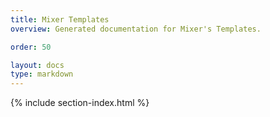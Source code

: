 ```yaml
---
title: Mixer Templates
overview: Generated documentation for Mixer's Templates.

order: 50

layout: docs
type: markdown
---
```


{% include section-index.html %}


